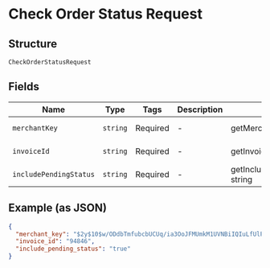 
# Check Order Status Request

## Structure

`CheckOrderStatusRequest`

## Fields

| Name | Type | Tags | Description | Getter | Setter |
|  --- | --- | --- | --- | --- | --- |
| `merchantKey` | `string` | Required | - | getMerchantKey(): string | setMerchantKey(string merchantKey): void |
| `invoiceId` | `string` | Required | - | getInvoiceId(): string | setInvoiceId(string invoiceId): void |
| `includePendingStatus` | `string` | Required | - | getIncludePendingStatus(): string | setIncludePendingStatus(string includePendingStatus): void |

## Example (as JSON)

```json
{
  "merchant_key": "$2y$10$w/ODdbTmfubcbUCUq/ia3OoJFMUmkM1UVNBiIQIuLfUlPmaLUT1he",
  "invoice_id": "94846",
  "include_pending_status": "true"
}
```

